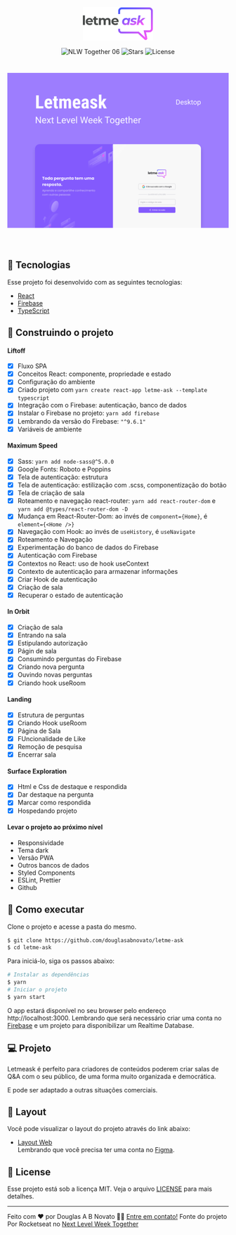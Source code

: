 <p align="center">
  <img alt="Letmeask" src=".github/logo.svg" width="160px">
</p>

<p align="center">
  <img src="https://img.shields.io/static/v1?label=NLW&message=06&color=8257E5&labelColor=000000" alt="NLW Together 06" />
  
  <img src="https://img.shields.io/github/stars/rocketseat-education/nlw-06-reactjs?label=stars&message=MIT&color=8257E5&labelColor=000000" alt="Stars">

  <img  src="https://img.shields.io/static/v1?label=license&message=MIT&color=8257E5&labelColor=000000" alt="License">   
</p>

<h1 align="center">
    <img alt="Letmeask" src=".github/cover.svg" />
</h1>

<br>

## 🧪 Tecnologias 
Esse projeto foi desenvolvido com as seguintes tecnologias: 
- [React](https://reactjs.org)
- [Firebase](https://firebase.google.com/)
- [TypeScript](https://www.typescriptlang.org/)

## 🧪 Construindo o projeto

#### Liftoff 
- [x] Fluxo SPA
- [x] Conceitos React: componente, propriedade e estado
- [x] Configuração do ambiente
- [x] Criado projeto com `yarn create react-app letme-ask --template typescript`
- [x] Integração com o Firebase: autenticação, banco de dados
- [x] Instalar o Firebase no projeto: `yarn add firebase`
- [x] Lembrando da versão do Firebase: `"^9.6.1"`
- [x] Variáveis de ambiente

#### Maximum Speed 
- [x] Sass: `yarn add node-sass@^5.0.0` 
- [x] Google Fonts: Roboto e Poppins 
- [x] Tela de autenticação: estrutura
- [x] Tela de autenticação: estilização com .scss, componentização do botão
- [x] Tela de criação de sala
- [x] Roteamento e navegação react-router: `yarn add react-router-dom` e `yarn add @types/react-router-dom -D`
- [x] Mudança em React-Router-Dom: ao invés de `component={Home}`, é `element={<Home />}`
- [x] Navegação com Hook: ao invés de `useHistory`, é `useNavigate`
- [x] Roteamento e Navegação
- [x] Experimentação do banco de dados do Firebase
- [x] Autenticação com Firebase
- [x] Contextos no React: uso de hook useContext
- [x] Contexto de autenticação para armazenar informações 
- [x] Criar Hook de autenticação
- [x] Criação de sala
- [x] Recuperar o estado de autenticação

#### In Orbit
- [x] Criação de sala
- [x] Entrando na sala
- [x] Estipulando autorização
- [x] Págin de sala
- [x] Consumindo perguntas do Firebase
- [x] Criando nova pergunta
- [x] Ouvindo novas perguntas
- [x] Criando hook useRoom
 
#### Landing 
- [x] Estrutura de perguntas 
- [x] Criando Hook useRoom
- [x] Página de Sala
- [x] FUncionalidade de Like
- [x] Remoção de pesquisa
- [x] Encerrar sala

#### Surface Exploration 
- [x] Html e Css de destaque e respondida
- [x] Dar destaque na pergunta
- [x] Marcar como respondida
- [x] Hospedando projeto

#### Levar o projeto ao próximo nível
- Responsividade
- Tema dark
- Versão PWA
- Outros bancos de dados
- Styled Components
- ESLint, Prettier
- Github

## 🚀 Como executar

Clone o projeto e acesse a pasta do mesmo. 
```bash
$ git clone https://github.com/douglasabnovato/letme-ask
$ cd letme-ask
```

Para iniciá-lo, siga os passos abaixo:
```bash
# Instalar as dependências
$ yarn 
# Iniciar o projeto
$ yarn start
```
O app estará disponível no seu browser pelo endereço http://localhost:3000. 
Lembrando que será necessário criar uma conta no [Firebase](https://firebase.google.com/) e um projeto para disponibilizar um Realtime Database.

## 💻 Projeto 
Letmeask é perfeito para criadores de conteúdos poderem criar salas de Q&A com o seu público, de uma forma muito organizada e democrática.  

E pode ser adaptado a outras situações comerciais.
 
## 🔖 Layout 
Você pode visualizar o layout do projeto através do link abaixo:

- [Layout Web](https://www.figma.com/community/file/1009824839797878169/Letmeask)  
Lembrando que você precisa ter uma conta no [Figma](http://figma.com/).

## 📝 License
Esse projeto está sob a licença MIT. Veja o arquivo [LICENSE](LICENSE.md) para mais detalhes.

---  

Feito com ❤️ por Douglas A B Novato 👋🏽 [Entre em contato!](https://www.linkedin.com/in/douglasabnovato/) 
Fonte do projeto Por Rocketseat no [Next Level Week Together](https://nextlevelweek.com/)

